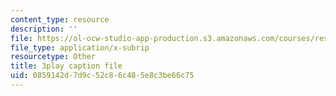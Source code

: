 ```yaml
---
content_type: resource
description: ''
file: https://ol-ocw-studio-app-production.s3.amazonaws.com/courses/res-18-007-calculus-revisited-multivariable-calculus-fall-2011/0859142d7d9c52c86c485e8c3be66c75_Yw8vBDhVs8o.srt
file_type: application/x-subrip
resourcetype: Other
title: 3play caption file
uid: 0859142d-7d9c-52c8-6c48-5e8c3be66c75
---
```

